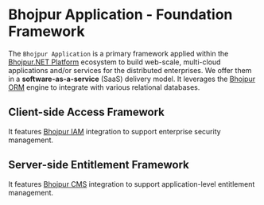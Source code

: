 # Bhojpur Application - Foundation Framework

The `Bhojpur Application` is a primary framework applied within the [Bhojpur.NET Platform](https://github.com/bhojpur/platform) ecosystem to build web-scale, multi-cloud applications and/or services for the distributed enterprises. We offer them in a __software-as-a-service__ (SaaS) delivery model. It leverages the [Bhojpur ORM](https://github.com/bhojpur/orm) engine to integrate with various relational databases.

## Client-side Access Framework

It features [Bhojpur IAM](https://github.com/bhojpur/iam) integration to support enterprise security management.

## Server-side Entitlement Framework

It features [Bhojpur CMS](https://github.com/bhojpur/cms) integration to support application-level entitlement management.
